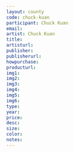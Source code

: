```yaml
---
layout: county 
code: chuck-kuan
participant: Chuck Kuan
email: 
artist: Chuck Kuan
title: 
artisturl: 
publisher: 
publisherurl: 
howpurchase: 
producturl: 
img1: 
img2: 
img3: 
img4: 
img5: 
img6: 
type: 
year: 
price: 
desc: 
size: 
color: 
notes: 
---
```


